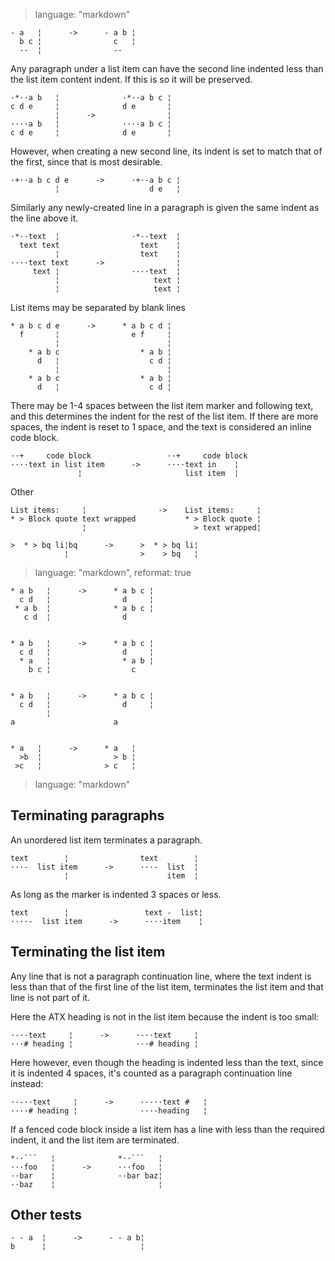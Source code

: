 > language: "markdown"

    - a   ¦      ->      - a b ¦
      b c ¦                c   ¦
      --  ¦                --

Any paragraph under a list item can have the second line indented less than the
list item content indent. If this is so it will be preserved.

    ·*··a b   ¦              ·*··a b c ¦
    c d e     ¦              d e       ¦
              ¦      ->                ¦
    ····a b   ¦              ····a b c ¦
    c d e     ¦              d e       ¦

However, when creating a new second line, its indent is set to match that of the first,
since that is most desirable.

    ·+··a b c d e      ->      ·+··a b c ¦
              ¦                    d e   ¦

Similarly any newly-created line in a paragraph is given the same indent as the line above
it.

    ·*··text  ¦                ·*··text  ¦
      text text                  text    ¦
              ¦                  text    ¦
    ····text text      ->                ¦
         text ¦                ····text  ¦
              ¦                     text ¦
              ¦                     text ¦


List items may be separated by blank lines

    * a b c d e      ->      * a b c d ¦
      f       ¦                e f     ¦
              ¦                        ¦
        * a b c                  * a b ¦
          d   ¦                    c d ¦
              ¦                        ¦
        * a b c                  * a b ¦
          d   ¦                    c d ¦

There may be 1-4 spaces between the list item marker and following text, and
this determines the indent for the rest of the list item. If there are more
spaces, the indent is reset to 1 space, and the text is considered an inline
code block.

    ··+     code block                 ··+     code block
    ····text in list item      ->      ····text in    ¦
                   ¦                       list item  ¦

Other

    List items:     ¦                ->    List items:     ¦
    * > Block quote text wrapped           * > Block quote ¦
                    ¦                        > text wrapped¦

    >  * > bq li¦bq      ->      >  * > bq li¦
                ¦                >    > bq   ¦


> language: "markdown", reformat: true

    * a b   ¦      ->      * a b c ¦
      c d   ¦                d     ¦
     * a b  ¦              * a b c ¦
       c d  ¦                d


    * a b   ¦      ->      * a b c ¦
      c d   ¦                d     ¦
      * a   ¦                * a b ¦
        b c ¦                  c


    * a b   ¦      ->      * a b c ¦
      c d   ¦                d     ¦
            ¦
    a                      a


    * a   ¦      ->      * a   ¦
      >b  ¦                > b ¦
     >c   ¦              > c   ¦


> language: "markdown"

## Terminating paragraphs

An unordered list item terminates a paragraph.

    text        ¦                text        ¦
    ···-  list item      ->      ···-  list  ¦
                ¦                      item  ¦

As long as the marker is indented 3 spaces or less.

    text        ¦                 text -  list¦
    ····-  list item      ->      ····item    ¦


## Terminating the list item

Any line that is not a paragraph continuation line, where the text indent is
less than that of the first line of the list item, terminates the list item and
that line is not part of it.

Here the ATX heading is not in the list item because the indent is too small:

    ·-··text     ¦      ->      ·-··text     ¦
    ···# heading ¦              ···# heading ¦

Here however, even though the heading is indented less than the text, since it
is indented 4 spaces, it's counted as a paragraph continuation line instead:

    ··-··text     ¦      ->      ··-··text #   ¦
    ····# heading ¦              ····heading   ¦

If a fenced code block inside a list item has a line with less than the required
indent, it and the list item are terminated.

    *··```   ¦              *··```   ¦
    ···foo   ¦      ->      ···foo   ¦
    ··bar    ¦              ··bar baz¦
    ··baz    ¦                       ¦

## Other tests ##

    - - a  ¦      ->      - - a b¦
    b      ¦                     ¦

